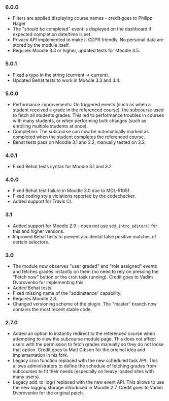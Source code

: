 ### 6.0.0 ###

* Filters are applied displaying course names - credit goes to Philipp Hager
* The "should be completed" event is displayed on the dashboard if expected completion
  date/time is set.
* Privacy API implemented to make it GDPR friendly. No personal data are stored by the
  module itself.
* Requires Moodle 3.3 or higher, updated tests for Moodle 3.5.

### 5.0.1 ###

* Fixed a typo in the string (currrent -> current).
* Updated Behat tests to work in Moodle 3.3 and 3.4.

### 5.0.0 ###

* Performance improvements: On triggered events (such as when a student
  received a grade in the referenced course), the subcourse used to fetch all
  students grades. This led to performance troubles in courses with many
  students, or when performing bulk changes (such as enrolling multiple
  students at once).
* Completion: The subcourse can now be automatically marked as completed when
  the student completes the referenced course.
* Behat tests pass on Moodle 3.1 and 3.2, manually tested on 3.3.

### 4.0.1 ###

* Fixed Behat tests syntax for Moodle 3.1 and 3.2

### 4.0.0 ###

* Fixed Behat test failure in Moodle 3.0 due to MDL-51051.
* Fixed coding style violations reported by the codechecker.
* Added support for Travis CI.

### 3.1 ###

* Added support for Moodle 2.9 - does not use `add_intro_editor()` for this and higher versions.
* Improved Behat tests to prevent accidental false positive matches of certain selectors.

### 3.0 ###

* The module now observes "user graded" and "role assigned" events and fetches grades instantly on them (no need to rely on pressing
  the "Fetch now" button or the cron task running). Credit goes to Vadim Dvorovenko for implementing this.
* Added Behat tests.
* Fixed missing name of the "addinstance" capability.
* Requires Moodle 2.8.
* Changed versioning scheme of the plugin. The "master" branch now contains the most recent stable code.

### 2.7.0 ###

* Added an option to instantly redirect to the referenced course when attempting to view the subcourse module page. This does not
  affect users with the permission to fetch grades manually so they do not loose that option. Credit goes to Matt Gibson for the
  original idea and implementation in his fork.
* Legacy cron function replaced with the new scheduled task API. This allows administrators to define the schedule of fetching
  grades from subcourses to fit their needs (especially on heavy loaded sites with many users).
* Legacy add_to_log() replaced with the new event API. This allows to use the new logging storage introduced in Moodle 2.7. Credit
  goes to Vadim Dvorovenko for the original patch.
